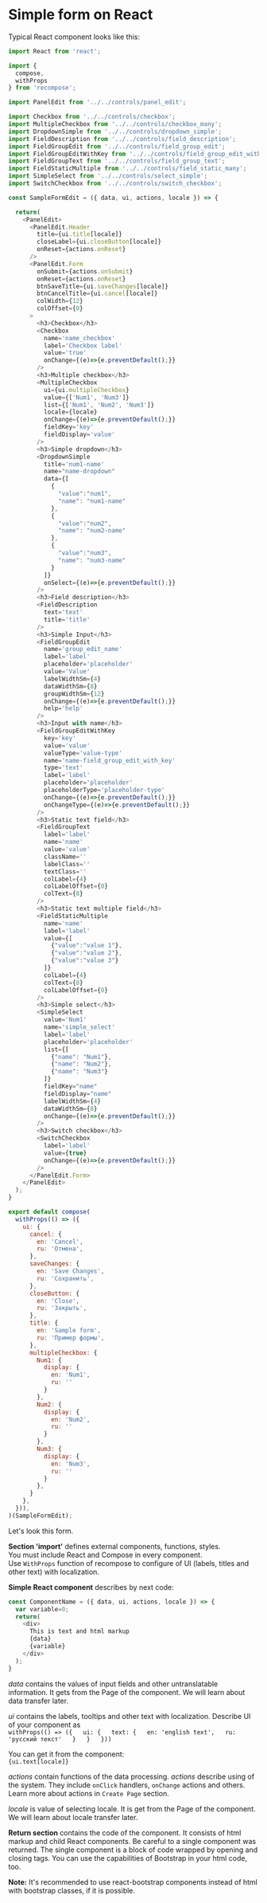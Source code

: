 # Simple form on React

Typical React component looks like this:

```javascript
import React from 'react';

import {
  compose,
  withProps
} from 'recompose';

import PanelEdit from '../../controls/panel_edit';

import Checkbox from '../../controls/checkbox';
import MultipleCheckbox from '../../controls/checkbox_many';
import DropdownSimple from '../../controls/dropdown_simple';
import FieldDescription from '../../controls/field_description';
import FieldGroupEdit from '../../controls/field_group_edit';
import FieldGroupEditWithKey from '../../controls/field_group_edit_with_key';
import FieldGroupText from '../../controls/field_group_text';
import FieldStaticMultiple from '../../controls/field_static_many';
import SimpleSelect from '../../controls/select_simple';
import SwitchCheckbox from '../../controls/switch_checkbox';

const SampleFormEdit = ({ data, ui, actions, locale }) => {

  return(
    <PanelEdit>
      <PanelEdit.Header
        title={ui.title[locale]}
        closeLabel={ui.closeButton[locale]}
        onReset={actions.onReset}
      />
      <PanelEdit.Form
        onSubmit={actions.onSubmit}
        onReset={actions.onReset}
        btnSaveTitle={ui.saveChanges[locale]}
        btnCancelTitle={ui.cancel[locale]}
        colWidth={12}
        colOffset={0}
      >
        <h3>Checkbox</h3>
        <Checkbox
          name='name_checkbox'
          label='Checkbox label'
          value='true'
          onChange={(e)=>{e.preventDefault();}}
        />
        <h3>Multiple checkbox</h3>
        <MultipleCheckbox
          ui={ui.multipleCheckbox}
          value={['Num1', 'Num3']}
          list={['Num1', 'Num2', 'Num3']}
          locale={locale}
          onChange={(e)=>{e.preventDefault();}}
          fieldKey='key'
          fieldDisplay='value'
        />
        <h3>Simple dropdown</h3>
        <DropdownSimple
          title='num1-name'
          name="name-dropdown"
          data={[
            {
              "value":"num1",
              "name": "num1-name"
            },
            {
              "value":"num2",
              "name": "num2-name"
            },
            {
              "value":"num3",
              "name": "num3-name"
            }
          ]}
          onSelect={(e)=>{e.preventDefault();}}
        />
        <h3>Field description</h3>
        <FieldDescription
          text='text'
          title='title'
        />
        <h3>Simple Input</h3>
        <FieldGroupEdit
          name='group_edit_name'
          label='label'
          placeholder='placeholder'
          value='Value'
          labelWidthSm={4}
          dataWidthSm={8}
          groupWidthSm={12}
          onChange={(e)=>{e.preventDefault();}}
          help='help'
        />
        <h3>Input with name</h3>
        <FieldGroupEditWithKey
          key='key'
          value='value'
          valueType='value-type'
          name='name-field_group_edit_with_key'
          type='text'
          label='label'
          placeholder='placeholder'
          placeholderType='placeholder-type'
          onChange={(e)=>{e.preventDefault();}}
          onChangeType={(e)=>{e.preventDefault();}}
        />
        <h3>Static text field</h3>
        <FieldGroupText
          label='label'
          name='name'
          value='value'
          className=''
          labelClass=''
          textClass=''
          colLabel={4}
          colLabelOffset={0}
          colText={8}
        />
        <h3>Static text multiple field</h3>
        <FieldStaticMultiple
          name='name'
          label='label'
          value={[
            {"value":"value 1"},
            {"value":"value 2"},
            {"value":"value 3"}
          ]}
          colLabel={4}
          colText={8}
          colLabelOffset={0}
        />
        <h3>Simple select</h3>
        <SimpleSelect
          value='Num1'
          name='simple_select'
          label='label'
          placeholder='placeholder'
          list={[
            {"name": "Num1"},
            {"name": "Num2"},
            {"name": "Num3"}
          ]}
          fieldKey="name"
          fieldDisplay="name"
          labelWidthSm={4}
          dataWidthSm={8}
          onChange={(e)=>{e.preventDefault();}}
        />
        <h3>Switch checkbox</h3>
        <SwitchCheckbox
          label='label'
          value={true}
          onChange={(e)=>{e.preventDefault();}}
        />
      </PanelEdit.Form>
    </PanelEdit>
  );
}

export default compose(
  withProps(() => ({
    ui: {
      cancel: {
        en: 'Cancel',
        ru: 'Отмена',
      },
      saveChanges: {
        en: 'Save Changes',
        ru: 'Сохранить',
      },
      closeButton: {
        en: 'Close',
        ru: 'Закрыть',
      },
      title: {
        en: 'Sample form',
        ru: 'Пример формы',
      },
      multipleCheckbox: {
        Num1: {
          display: {
            en: 'Num1',
            ru: ''
          }
        },
        Num2: {
          display: {
            en: 'Num2',
            ru: ''
          }
        },
        Num3: {
          display: {
            en: 'Num3',
            ru: ''
          }
        },
      }
    },
  })),
)(SampleFormEdit);
```

Let's look this form.

**Section 'import'** defines external components, functions, styles.   
You must include React and Compose in every component.   
Use `WithProps` function of recompose to configure of UI \(labels, titles and other text\) with localization.

**Simple React component** describes by next code:

```javascript
const ComponentName = ({ data, ui, actions, locale }) => {
  var variable=0;
  return(
    <div>
      This is text and html markup
      {data}
      {variable}
    </div>
  );
}
```

_data_ contains the values of input fields and other untranslatable information. It gets from the Page of the component. We will learn about data transfer later.

_ui_ contains the labels, tooltips and other text with localization. Describe UI of your component as   
`withProps(() => ({  
    ui: {  
     text: {  
       en: 'english text',  
       ru: 'русский текст'  
     }  
   }  
 }))`

You can get it from the component:  
 `{ui.text[locale]}`

_actions_ contain functions of the data processing. _actions_ describe using of the system. They include `onClick` handlers, `onChange` actions and others. Learn more about actions in `Create Page` section.

_locale_ is value of selecting locale. It is get from the Page of the component. We will learn about locale transfer later.

**Return section** contains the code of the component. It consists of html markup and child React components. Be careful to a single component was returned. The single component is a block of code wrapped by opening and closing tags. 
You can use the capabilities of Bootstrap in your html code, too.

**Note:** It's recommended to use react-bootstrap components instead of html with bootstrap classes, if it is possible.   
[](https://react-bootstrap.github.io/components.html "You can see React-bootstrap components and examples of it's using here.")